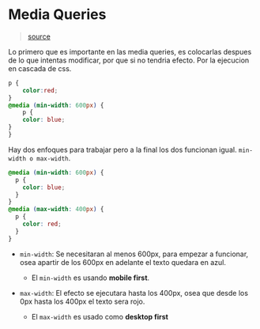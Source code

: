 # Media Queries

> [source](https://www.youtube.com/watch?v=2KL-z9A56SQ&list=PL4-IK0AVhVjP27yZLwW-gkPggRps0CCnP&index=2)

Lo primero que es importante en las media queries, es colocarlas despues de lo que intentas modificar, por que si no tendria efecto. Por la ejecucion en cascada de css.

```css
p {
    color:red;
}
@media (min-width: 600px) {
    p {
    color: blue;
}
} 
```

Hay dos enfoques para trabajar pero a la final los dos funcionan igual. `min-width o max-width`.

```css
@media (min-width: 600px) {
  p {
    color: blue;
  }
}
@media (max-width: 400px) {
  p {
    color: red;
  }
}

```

* `min-width`: Se necesitaran al menos 600px, para empezar a funcionar, osea apartir de los 600px en adelante el texto quedara en azul.
  
  * El `min-width` es usando **mobile first**.

* `max-width`: El efecto se ejecutara hasta los 400px, osea que desde los 0px hasta los 400px el texto sera rojo.
  
  * El `max-width` es usado como **desktop first**
